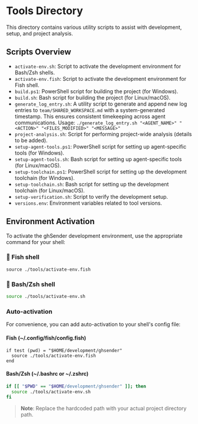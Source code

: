 # Tools Directory

This directory contains various utility scripts to assist with development, setup, and project analysis.

## Scripts Overview

- `activate-env.sh`: Script to activate the development environment for Bash/Zsh shells.
- `activate-env.fish`: Script to activate the development environment for Fish shell.
- `build.ps1`: PowerShell script for building the project (for Windows).
- `build.sh`: Bash script for building the project (for Linux/macOS).
- `generate_log_entry.sh`: A utility script to generate and append new log entries to `team/SHARED_WORKSPACE.md` with a system-generated timestamp. This ensures consistent timekeeping across agent communications.
  Usage: `./generate_log_entry.sh "<AGENT_NAME>" "<ACTION>" "<FILES_MODIFIED>" "<MESSAGE>"`
- `project-analysis.sh`: Script for performing project-wide analysis (details to be added).
- `setup-agent-tools.ps1`: PowerShell script for setting up agent-specific tools (for Windows).
- `setup-agent-tools.sh`: Bash script for setting up agent-specific tools (for Linux/macOS).
- `setup-toolchain.ps1`: PowerShell script for setting up the development toolchain (for Windows).
- `setup-toolchain.sh`: Bash script for setting up the development toolchain (for Linux/macOS).
- `setup-verification.sh`: Script to verify the development setup.
- `versions.env`: Environment variables related to tool versions.

## Environment Activation

To activate the ghSender development environment, use the appropriate command for your shell:

### 🐠 Fish shell
```fish
source ./tools/activate-env.fish
```

### 🐚 Bash/Zsh shell
```bash
source ./tools/activate-env.sh
```

### Auto-activation

For convenience, you can add auto-activation to your shell's config file:

#### Fish (~/.config/fish/config.fish)
```fish
if test (pwd) = "$HOME/development/ghsender"
  source ./tools/activate-env.fish
end
```

#### Bash/Zsh (~/.bashrc or ~/.zshrc)
```bash
if [[ "$PWD" == "$HOME/development/ghsender" ]]; then
  source ./tools/activate-env.sh
fi
```

> **Note**: Replace the hardcoded path with your actual project directory path.

